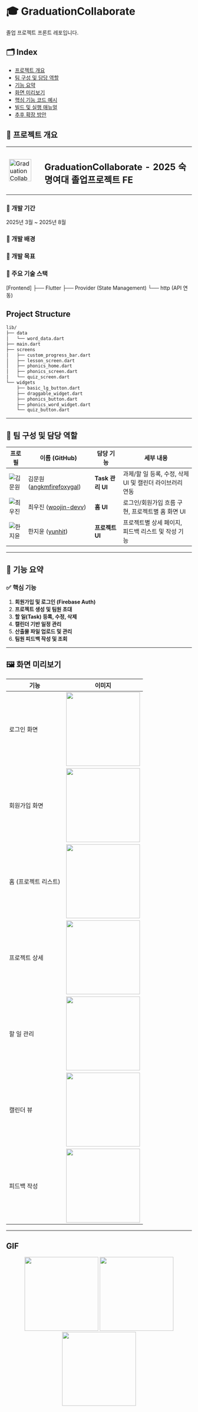 # 🎓 GraduationCollaborate

졸업 프로젝트 프론트 레포입니다. 


## 🗂️ Index

- [프로젝트 개요](#프로젝트-개요)
- [팀 구성 및 담당 역할](#팀-구성-및-담당-역할)
- [기능 요약](#기능-요약)
- [화면 미리보기](#화면-미리보기)
- [핵심 기능 코드 예시](#핵심-기능-코드-예시)
- [빌드 및 실행 매뉴얼](#빌드-및-실행-매뉴얼)
- [추후 확장 방안](#추후-확장-방안)

## 📌 프로젝트 개요

<table>
  <tr>
    <td width="80">
      <img src="assets/icon/app_icon.png" width="60" alt="GraduationCollaborate App Icon"/>
    </td>
    <td>
      <h2><b>GraduationCollaborate</b> - 2025 숙명여대 졸업프로젝트 FE </h2>
    </td>
  </tr>
</table>

### 🔹 개발 기간
2025년 3월 ~ 2025년 8월

### 🔹 개발 배경


### 🔹 개발 목표



### 🔹 주요 기술 스택

[Frontend]
├── Flutter
├── Provider (State Management)
└── http (API 연동)

## Project Structure

```bash
lib/
├── data
│   └── word_data.dart
├── main.dart
├── screens
│   ├── custom_progress_bar.dart
│   ├── lesson_screen.dart
│   ├── phonics_home.dart
│   ├── phonics_screen.dart
│   └── quiz_screen.dart
└── widgets
    ├── basic_lg_button.dart
    ├── draggable_widget.dart
    ├── phonics_button.dart
    ├── phonics_word_widget.dart
    └── quiz_button.dart
```
---

## 👥 팀 구성 및 담당 역할

| 프로필 | 이름 (GitHub) | 담당 기능 | 세부 내용 |
|--------|---------------|-----------|-----------|
| ![김문원](https://github.com/angkmfirefoxygal.png) | 김문원 ([angkmfirefoxygal](https://github.com/angkmfirefoxygal)) | **Task 관리 UI** | 과제/할 일 등록, 수정, 삭제 UI 및 캘린더 라이브러리 연동 |
| ![최우진](https://github.com/woojin-devv.png) | 최우진 ([woojin-devv](https://github.com/woojin-devv)) | **홈 UI** | 로그인/회원가입 흐름 구현, 프로젝트별 홈 화면 UI |
| ![한지윤](https://github.com/yunhit.png) | 한지윤 ([yunhit](https://github.com/yunhit)) | **프로젝트 UI** | 프로젝트별 상세 페이지, 피드백 리스트 및 작성 기능 |

---

## 🧩 기능 요약

### ✅ 핵심 기능

1. **회원가입 및 로그인 (Firebase Auth)**
2. **프로젝트 생성 및 팀원 초대**
3. **할 일(Task) 등록, 수정, 삭제**
4. **캘린더 기반 일정 관리**
5. **산출물 파일 업로드 및 관리**
6. **팀원 피드백 작성 및 조회**

---

## 🖼️ 화면 미리보기

| 기능 | 이미지 |
|------|--------|
| 로그인 화면 | <img src="assets/screens/login.png" width="200"/> |
| 회원가입 화면 | <img src="assets/screens/signup.png" width="200"/> |
| 홈 (프로젝트 리스트) | <img src="assets/screens/home.png" width="200"/> |
| 프로젝트 상세 | <img src="assets/screens/project_detail.png" width="200"/> |
| 할 일 관리 | <img src="assets/screens/task.png" width="200"/> |
| 캘린더 뷰 | <img src="assets/screens/calendar.png" width="200"/> |
| 피드백 작성 | <img src="assets/screens/feedback.png" width="200"/> |

---



## GIF
<p align="center">
  <img src="https://github.com/user-attachments/assets/f2dec122-9369-4403-8066-01af3b3c7454" width="200">
  <img src="https://github.com/user-attachments/assets/1b0c763d-879b-47cf-8cd7-7b8fd178cd42" width="200">
  <img src="https://github.com/user-attachments/assets/cfed5f0e-deca-486c-ad63-3703eb87784b" width="200">
</p>
